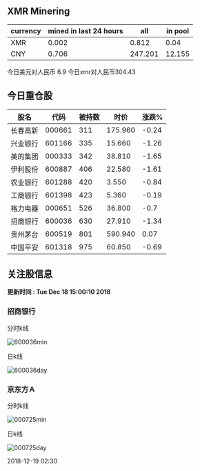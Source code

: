 ## XMR Minering

|currency|mined in last 24 hours|all|in pool|
|---|---|---|---|
|XMR|0.002|0.812|0.04|
|CNY|0.706|247.201|12.155|

今日美元对人民币 6.9	今日xmr对人民币304.43


## 今日重仓股 

|股名|代码|被持数|时价|涨跌%|
|---|---|---|---|---|
|长春高新|000661|311|175.960|-0.24|
|兴业银行|601166|335|15.660|-1.26|
|美的集团|000333|342|38.810|-1.65|
|伊利股份|600887|406|22.580|-1.61|
|农业银行|601288|420|3.550|-0.84|
|工商银行|601398|423|5.360|-0.19|
|格力电器|000651|526|36.800|-0.7|
|招商银行|600036|630|27.910|-1.34|
|贵州茅台|600519|801|590.940|0.07|
|中国平安|601318|975|60.850|-0.69|

## 关注股信息
**更新时间 : Tue Dec 18 15:00:10 2018**
### 招商银行 
分时k线

![600036min](http://image.sinajs.cn/newchart/min/n/sh600036.gif)

日k线

![600036day](http://image.sinajs.cn/newchart/daily/n/sh600036.gif)

### 京东方Ａ 
分时k线

![000725min](http://image.sinajs.cn/newchart/min/n/sz000725.gif)

日k线

![000725day](http://image.sinajs.cn/newchart/daily/n/sz000725.gif)

2018-12-19 02:30